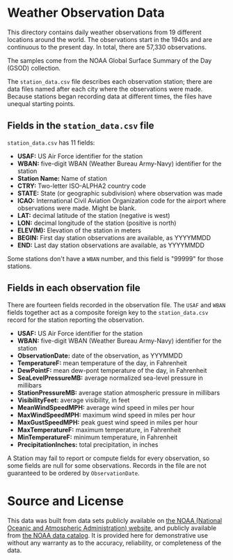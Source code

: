 # Weather Observation Data

This directory contains daily weather observations from 19 different locations around the world. The observations start in the 1940s and are continuous to the present day. In total, there are 57,330 observations.

The samples come from the NOAA Global Surface Summary of the Day (GSOD) collection.

The `station_data.csv` file describes each observation station; there are data files named after each city where the observations were made. Because stations began recording data at different times, the files have unequal starting points.


## Fields in the `station_data.csv` file

`station_data.csv` has 11 fields:

- **USAF:** US Air Force identifier for the station
- **WBAN:** five-digit WBAN (Weather Bureau Army-Navy) identifier for the station
- **Station Name:** Name of station
- **CTRY:** Two-letter ISO-ALPHA2 country code
- **STATE:** State (or geographic subdivision) where observation was made
- **ICAO:** International Civil Aviation Organization code for the airport where observations were made. Might be blank.
- **LAT:** decimal latitude of the station (negative is west)
- **LON:** decimal longitude of the station (positive is north)
- **ELEV(M):** Elevation of the station in meters
- **BEGIN:** First day station observations are available, as YYYYMMDD
- **END:** Last day station observations are available, as YYYYMMDD

Some stations don't have a `WBAN` number, and this field is "99999" for those stations.

## Fields in each observation file

There are fourteen fields recorded in the observation file. The `USAF` and `WBAN` fields together act as a composite foreign key to the `station_data.csv` record for the station reporting the observation.

- **USAF:** US Air Force identifier for the station
- **WBAN:** five-digit WBAN (Weather Bureau Army-Navy) identifier for the station
- **ObservationDate:** date of the observation, as YYYMMDD
- **TemperatureF:** mean temperature of the day, in Fahrenheit
- **DewPointF:** mean dew-pont temperature of the day, in Fahrenheit 
- **SeaLevelPressureMB:** average normalized sea-level pressure in millibars
- **StationPressureMB:** average station atmospheric pressure in millibars
- **VisibilityFeet:** average visibility, in feet
- **MeanWindSpeedMPH:** average wind speed in miles per hour
- **MaxWindSpeedMPH:** maximum wind speed in miles per hour
- **MaxGustSpeedMPH:** peak guest wind speed in miles per hour
- **MaxTemperatureF:** maximum temperature, in Fahrenheit
- **MinTemperatureF:** minimum temperature, in Fahrenheit
- **PrecipitationInches:** total precipitation, in inches


A Station may fail to report or compute fields for every observation, so some fields are null for some observations. Records in the file are not guaranteed to be ordered by `ObservationDate`.

# Source and License

This data was built from data sets publicly available on [the NOAA (National Oceanic and Atmospheric Administration) website](https://www.ncei.noaa.gov/metadata/geoportal/rest/metadata/item/gov.noaa.ncdc%3AC00516/html#), and publicly available from [the NOAA data catalog](https://data.noaa.gov/dataset/dataset/global-surface-summary-of-the-day-gsod). It is provided here for demonstrative use without any warranty as to the accuracy, reliability, or completeness of the data.
